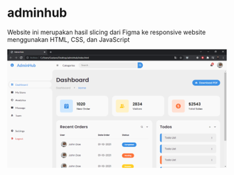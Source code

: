 # adminhub
Website ini merupakan hasil slicing dari Figma ke responsive website menggunakan HTML, CSS, dan JavaScript

![](https://github.com/TavCode/adminhub/blob/master/1.PNG)
